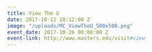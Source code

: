 ```yaml
---
title: View The U
date: 2017-10-12 18:12:00 Z
image: "/uploads/MC_ViewTheU_500x500.png"
event_date: 2017-10-26 00:00:00 Z
event-link: http://www.masters.edu/visit#view
---
```


